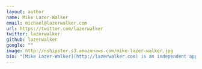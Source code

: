 ```yaml
---
layout: author
name: Mike Lazer-Walker
email: michael@lazerwalker.com
url: https://twitter.com/lazerwalker
twitter: lazerwalker
github: lazerwalker
google: ""
image: http://nshipster.s3.amazonaws.com/mike-lazer-walker.jpg
bio: "[Mike Lazer-Walker](http://lazerwalker.com) is an independent app and game developer, and the creator of [F***ing Block Syntax](http://goshdarnblocksyntax.com). He frequently writes about engineering and design on his [blog](http://blog.lazerwalker.com)."
---
```

